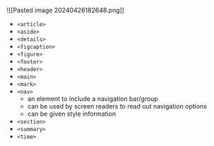 ![[Pasted image 20240426182648.png]]
- `<article>`
- `<aside>`
- `<details>`
- `<figcaption>`
- `<figure>`
- `<footer>`
- `<header>`
- `<main>`
- `<mark>`
- `<nav>`
	- an element to include a navigation bar/group
	- can be used by screen readers to read out navigation options
	- can be given style information
- `<section>`
- `<summary>`
- `<time>`